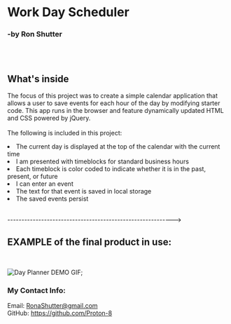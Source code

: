 # Work Day Scheduler

<h3>-by Ron Shutter </h3><br>
<br>
<h2> What's inside </h2>
<p> The focus of this project was to create a simple calendar application that allows a user to save events for each hour of the day by modifying starter code. This app runs in the browser and feature dynamically updated HTML and CSS powered by jQuery.<br>
<br>
The following is included in this project:
<li> The current day is displayed at the top of the calendar with the current time  </li>
<li> I am presented with timeblocks for standard business hours   </li>
<li> Each timeblock is color coded to indicate whether it is in the past, present, or future  </li>
<li> I can enter an event  </li>
<li> The text for that event is saved in local storage   </li>
<li> The saved events persist  </li>

</p>


<br> ----------------------------------------------------------->



<h2>  EXAMPLE of the final product in use: </h2><br>

<img src="Planner Demo.gif" alt="Day Planner DEMO GIF">;


### My Contact Info:

Email: RonaShutter@gmail.com<br>
GitHub: https://github.com/Proton-8
